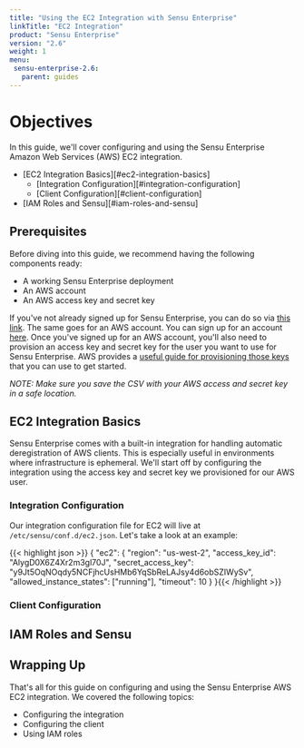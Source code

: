 ```yaml
---
title: "Using the EC2 Integration with Sensu Enterprise"
linkTitle: "EC2 Integration"
product: "Sensu Enterprise"
version: "2.6"
weight: 1
menu:
 sensu-enterprise-2.6:
   parent: guides
---
```


# Objectives

In this guide, we'll cover configuring and using the Sensu Enterprise Amazon Web Services (AWS) EC2 integration.

- [EC2 Integration Basics][#ec2-integration-basics]
  - [Integration Configuration][#integration-configuration]
  - [Client Configuration][#client-configuration]
- [IAM Roles and Sensu][#iam-roles-and-sensu]

## Prerequisites

Before diving into this guide, we recommend having the following components ready:

- A working Sensu Enterprise deployment
- An AWS account
- An AWS access key and secret key

If you've not already signed up for Sensu Enterprise, you can do so via [this link][1]. The same goes for an AWS account. You can sign up for an account [here][2]. Once you've signed up for an AWS account, you'll also need to provision an access key and secret key for the user you want to use for Sensu Enterprise. AWS provides a [useful guide for provisioning those keys][3] that you can use to get started.

_NOTE: Make sure you save the CSV with your AWS access and secret key in a safe location._

## EC2 Integration Basics

Sensu Enterprise comes with a built-in integration for handling automatic deregistration of AWS clients. This is especially useful in environments where infrastructure is ephemeral. We'll start off by configuring the integration using the access key and secret key we provisioned for our AWS user.

### Integration Configuration

Our integration configuration file for EC2 will live at `/etc/sensu/conf.d/ec2.json`. Let's take a look at an example:

{{< highlight json >}}
{
  "ec2": {
    "region": "us-west-2",
    "access_key_id": "AlygD0X6Z4Xr2m3gl70J",
    "secret_access_key": "y9Jt5OqNOqdy5NCFjhcUsHMb6YqSbReLAJsy4d6obSZIWySv",
    "allowed_instance_states": ["running"],
    "timeout": 10
  }
}{{< /highlight >}}

### Client Configuration

## IAM Roles and Sensu

## Wrapping Up

That's all for this guide on configuring and using the Sensu Enterprise AWS EC2 integration. We covered the following topics:

* Configuring the integration
* Configuring the client
* Using IAM roles



<!-- LINKS -->

[1]: https://account.sensu.io/users/sign_up
[2]: https://portal.aws.amazon.com/gp/aws/developer/registration/index.html?nc2=h_ct
[3]: https://docs.aws.amazon.com/IAM/latest/UserGuide/id_credentials_access-keys.html#Using_CreateAccessKey
